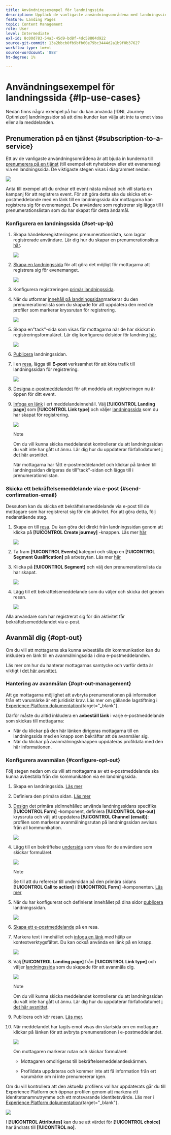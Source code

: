```yaml
---
title: Användningsexempel för landningssida
description: Upptäck de vanligaste användningsområdena med landningssidor i Journey Optimizer
feature: Landing Pages
topic: Content Management
role: User
level: Intermediate
exl-id: 8c00d783-54a3-45d9-bd8f-4dc58804d922
source-git-commit: 13a2bbcb0fb9bfb60e79bc3444d2a1b9f0b37627
workflow-type: tm+mt
source-wordcount: '888'
ht-degree: 1%

---
```


# Användningsexempel för landningssida {#lp-use-cases}

Nedan finns några exempel på hur du kan använda [!DNL Journey Optimizer] landningssidor så att dina kunder kan välja att inte ta emot vissa eller alla meddelanden.

## Prenumeration på en tjänst {#subscription-to-a-service}

Ett av de vanligaste användningsområdena är att bjuda in kunderna till [prenumerera på en tjänst](subscription-list.md) (till exempel ett nyhetsbrev eller ett evenemang) via en landningssida. De viktigaste stegen visas i diagrammet nedan:

![](assets/lp_subscription-uc.png)

Anta till exempel att du ordnar ett event nästa månad och vill starta en kampanj för att registrera event<!--to keep your customers that are interested updated on that event-->. För att göra detta ska du skicka ett e-postmeddelande med en länk till en landningssida där mottagarna kan registrera sig för evenemanget. De användare som registrerar sig läggs till i prenumerationslistan som du har skapat för detta ändamål.

### Konfigurera en landningssida {#set-up-lp}

1. Skapa händelseregistreringens prenumerationslista, som lagrar registrerade användare. Lär dig hur du skapar en prenumerationslista [här](subscription-list.md#define-subscription-list).

   ![](assets/lp_subscription-uc-list.png)

1. [Skapa en landningssida](create-lp.md) för att göra det möjligt för mottagarna att registrera sig för evenemanget.

   ![](assets/lp_create-lp-details.png)

1. Konfigurera registreringen [primär landningssida](create-lp.md#configure-primary-page).

1. När du utformar [innehåll på landningssidan](design-lp.md)markerar du den prenumerationslista som du skapade för att uppdatera den med de profiler som markerar kryssrutan för registrering.

   ![](assets/lp_subscription-uc-lp-list.png)

1. Skapa en&quot;tack&quot;-sida som visas för mottagarna när de har skickat in registreringsformuläret. Lär dig konfigurera delsidor för landning [här](create-lp.md#configure-subpages).

   ![](assets/lp_subscription-uc-thanks.png)

1. [Publicera](create-lp.md#publish) landningssidan.

1. I en [resa](../building-journeys/journey.md), lägga till **E-post** verksamhet för att köra trafik till landningssidan för registrering.

   ![](assets/lp_subscription-uc-journey.png)

1. [Designa e-postmeddelandet](../messages/get-started-content.md) för att meddela att registreringen nu är öppen för ditt event.

1. [Infoga en länk](../design/message-tracking.md#insert-links) i ert meddelandeinnehåll. Välj **[!UICONTROL Landing page]** som **[!UICONTROL Link type]** och väljer [landningssida](create-lp.md#configure-primary-page) som du har skapat för registrering.

   ![](assets/lp_subscription-uc-link.png)

   >[!NOTE]
   >
   >Om du vill kunna skicka meddelandet kontrollerar du att landningssidan du valt inte har gått ut ännu. Lär dig hur du uppdaterar förfallodatumet [i det här avsnittet](create-lp.md#configure-primary-page).

   När mottagarna har fått e-postmeddelandet och klickar på länken till landningssidan dirigeras de till&quot;tack&quot;-sidan och läggs till i prenumerationslistan.

### Skicka ett bekräftelsemeddelande via e-post {#send-confirmation-email}

Dessutom kan du skicka ett bekräftelsemeddelande via e-post till de mottagare som har registrerat sig för din aktivitet. För att göra detta, följ nedanstående steg.

1. Skapa en till [resa](../building-journeys/journey.md). Du kan göra det direkt från landningssidan genom att klicka på **[!UICONTROL Create journey]** -knappen. Läs mer [här](create-lp.md#configure-primary-page)

   ![](assets/lp_subscription-uc-create-journey.png)

1. Ta fram **[!UICONTROL Events]** kategori och släpp en **[!UICONTROL Segment Qualification]** på arbetsytan. Läs mer [här](../building-journeys/segment-qualification-events.md)

1. Klicka på **[!UICONTROL Segment]** och välj den prenumerationslista du har skapat.

   ![](assets/lp_subscription-uc-confirm-journey.png)

1. Lägg till ett bekräftelsemeddelande som du väljer och skicka det genom resan.

   ![](assets/lp_subscription-uc-confirm-email.png)

Alla användare som har registrerat sig för din aktivitet får bekräftelsemeddelandet via e-post.

<!--The event registration's subscription list tracks the profiles who registered and you can send them targeted event updates.-->

## Avanmäl dig {#opt-out}

Om du vill att mottagarna ska kunna avbeställa din kommunikation kan du inkludera en länk till en avanmälningssida i dina e-postmeddelanden.

Läs mer om hur du hanterar mottagarnas samtycke och varför detta är viktigt i [det här avsnittet](../messages/consent.md).

### Hantering av avanmälan {#opt-out-management}

Att ge mottagarna möjlighet att avbryta prenumerationen på information från ett varumärke är ett juridiskt krav. Läs mer om gällande lagstiftning i [Experience Platform dokumentation](https://experienceleague.adobe.com/docs/experience-platform/privacy/regulations/overview.html#regulations){target=&quot;_blank&quot;}.

Därför måste du alltid inkludera en **avbeställ länk** i varje e-postmeddelande som skickas till mottagarna:

* När du klickar på den här länken dirigeras mottagarna till en landningssida med en knapp som bekräftar att de avanmäler sig.
* När du klickar på avanmälningsknappen uppdateras profildata med den här informationen.

### Konfigurera avanmälan {#configure-opt-out}

Följ stegen nedan om du vill att mottagarna av ett e-postmeddelande ska kunna avbeställa från din kommunikation via en landningssida.

1. Skapa en landningssida. [Läs mer](create-lp.md)

1. Definiera den primära sidan. [Läs mer](create-lp.md#configure-primary-page)

1. [Design](design-lp.md) det primära sidinnehållet: använda landningssidans specifika **[!UICONTROL Form]** -komponent, definiera **[!UICONTROL Opt-out]** kryssruta och välj att uppdatera **[!UICONTROL Channel (email)]**: profilen som markerar avanmälningsrutan på landningssidan avvisas från all kommunikation.

   ![](assets/lp_opt-out-primary-lp.png)

   <!--You can also build your own landing page and host it on the third-party system of your choice.-->

1. Lägg till en bekräftelse [undersida](create-lp.md#configure-subpages) som visas för de användare som skickar formuläret.

   ![](assets/lp_opt-out-subpage.png)

   >[!NOTE]
   >
   >Se till att du refererar till undersidan på den primära sidans **[!UICONTROL Call to action]** i **[!UICONTROL Form]** -komponenten. [Läs mer](design-lp.md)

1. När du har konfigurerat och definierat innehållet på dina sidor [publicera](create-lp.md#publish) landningssidan.

   ![](assets/lp_opt-out-publish.png)

1. [Skapa ett e-postmeddelande](../messages/get-started-content.md) på en resa.

1. Markera text i innehållet och [infoga en länk](../design/message-tracking.md#insert-links) med hjälp av kontextverktygsfältet. Du kan också använda en länk på en knapp.

   ![](assets/lp_opt-out-insert-link.png)

1. Välj **[!UICONTROL Landing page]** från **[!UICONTROL Link type]** och väljer [landningssida](create-lp.md#configure-primary-page) som du skapade för att avanmäla dig.

   ![](assets/lp_opt-out-landing-page.png)

   >[!NOTE]
   >
   >Om du vill kunna skicka meddelandet kontrollerar du att landningssidan du valt inte har gått ut ännu. Lär dig hur du uppdaterar förfallodatumet [i det här avsnittet](create-lp.md#configure-primary-page).

1. Publicera och kör resan. [Läs mer](../building-journeys/journey.md).

1. När meddelandet har tagits emot visas din startsida om en mottagare klickar på länken för att avbryta prenumerationen i e-postmeddelandet.

   ![](assets/lp_opt-out-submit-form.png)

   Om mottagaren markerar rutan och skickar formuläret:

   * Mottagaren omdirigeras till bekräftelsemeddelandeskärmen.

   * Profildata uppdateras och kommer inte att få information från ert varumärke om ni inte prenumererar igen.

Om du vill kontrollera att den aktuella profilens val har uppdaterats går du till Experience Platform och öppnar profilen genom att markera ett identitetsnamnutrymme och ett motsvarande identitetsvärde. Läs mer i [Experience Platform dokumentation](https://experienceleague.adobe.com/docs/experience-platform/profile/ui/user-guide.html#getting-started){target=&quot;_blank&quot;}.

![](assets/lp_opt-out-profile-choice.png)

I **[!UICONTROL Attributes]** kan du se att värdet för **[!UICONTROL choice]** har ändrats till **[!UICONTROL no]**.

<!--

### Other ways to opt out

You can also enable your recipients to unsubscribe whithout using landing pages.

* **One-click opt-out**

    You can add a one-click opt-out link into your email content. This will enable your recipients to quickly unsubscribe from your communications, without being redirected to a landing page where they need to confirm opting out. [Learn more](../messages/consent.md#one-click-opt-out-link)

* **Unsubscribe link in header**

    If the recipients' email client supports displaying an unsubscribe link in the email header, emails sent with [!DNL Journey Optimizer] automatically include this link. [Learn more](../messages/consent.md#unsubscribe-header)

////////


## Leverage landing page submission event {#leverage-lp-event}

You can use information that was submitted on a landing page to send communications to your customers. For example, if a user subscribes to a given subscription list, you can leverage that information to send an email recommending other subscription lists to that user.

To do this, you need to create an event containing the landing page submission information and use it in a journey. Follow the steps below.

1. Go to **[!UICONTROL Administration]** > **[!UICONTROL Configurations]**, and in the **[!UICONTROL Events]** section, select **[!UICONTROL Manage]**.

    ![](assets/lp_subscription-uc-configurations.png)

1. The list of events displays. Select **[!UICONTROL Create Event]**.

    ![](assets/lp_subscription-uc-create-event.png)

1. The event configuration pane opens on the right side of the screen. Configure a rule-based unitary event. [Learn more](../event/about-creating.md)

1. Define the schema: select **[!UICONTROL AJO Email Tracking Experience Event Schema v.1]** (available by default in [!DNL Journey Optimizer]).

    ![](assets/lp_subscription-uc-event-schema.png)

1. In the **[!UICONTROL Fields]** section, select the following elements:

    * **[!UICONTROL _experience]** > **[!UICONTROL customerJourneyManagement]** > **[!UICONTROL messageInteraction]** > **[!UICONTROL Interaction Type]**
    
    * **[!UICONTROL _experience]** > **[!UICONTROL customerJourneyManagement]** > **[!UICONTROL messageInteraction]** > **[!UICONTROL Landing Page Details]** > **[!UICONTROL Landing Page ID]**

    ![](assets/lp_subscription-uc-event-fields.png)

1. Click inside the **[!UICONTROL Event ID condition]** field. Using the simple expression editor, define the condition for the **[!UICONTROL Interaction Type]** and **[!UICONTROL Landing Page ID]** fields. This will be used by the system to identify the events that will trigger your journey.

    ![](assets/lp_subscription-uc-event-id-condition.png)

    >[!NOTE]
    >
    >To find the landing page ID, you can insert the landing page as a link into an email and select the source code from the contextual toolbar to display the landing page information.
    >
    >![](assets/lp_subscription-uc-lp-id.png)

1. Save your changes.

1. Create a [journey](../building-journeys/journey.md). You can do it directly from the landing page by clicking the **[!UICONTROL Create journey]** button. Learn more [here](create-lp.md#configure-primary-page)

    ![](assets/lp_subscription-uc-event-create-journey.png)

1. In the journey, unfold the **[!UICONTROL Events]** category and drop the event that you created into the canvas. Learn more [here](../building-journeys/segment-qualification-events.md)

    ![](assets/lp_subscription-uc-journey-event.png)

1. Unfold the **[!UICONTROL Actions]** category and drop an email action into the canvas.

    ![](assets/lp_subscription-uc-journey-email.png)

///How do you use the information from the event to send an email to the users? -->
